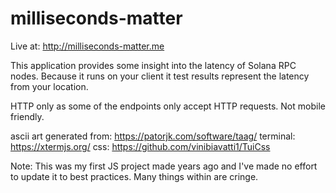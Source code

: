 # milliseconds-matter

Live at: http://milliseconds-matter.me

This application provides some insight into the latency of Solana RPC nodes. Because it runs on your client it test results represent the latency from your location.

HTTP only as some of the endpoints only accept HTTP requests.
Not mobile friendly.

ascii art generated from: https://patorjk.com/software/taag/
terminal: https://xtermjs.org/
css: https://github.com/vinibiavatti1/TuiCss

Note: This was my first JS project made years ago and I've made no effort to update it to best practices. Many things within are cringe. 